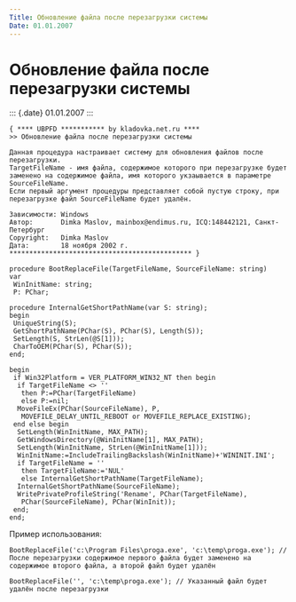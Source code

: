 ```yaml
---
Title: Обновление файла после перезагрузки системы
Date: 01.01.2007
---
```



Обновление файла после перезагрузки системы
===========================================

::: {.date}
01.01.2007
:::

    { **** UBPFD *********** by kladovka.net.ru ****
    >> Обновление файла после перезагрузки системы
     
    Данная процедура настраивает систему для обновления файлов после перезагрузки.
    TargetFileName - имя файла, содержимое которого при перезагрузке будет 
    заменено на содержимое файла, имя которого укзаывается в параметре SourceFileName. 
    Если первый аргумент процедуры представляет собой пустую строку, при 
    перезагрузке файл SourceFileName будет удалён.
     
    Зависимости: Windows
    Автор:       Dimka Maslov, mainbox@endimus.ru, ICQ:148442121, Санкт-Петербург
    Copyright:   Dimka Maslov
    Дата:        18 ноября 2002 г.
    ********************************************** }
     
    procedure BootReplaceFile(TargetFileName, SourceFileName: string)
    var
     WinInitName: string;
     P: PChar;
     
    procedure InternalGetShortPathName(var S: string);
    begin
     UniqueString(S);
     GetShortPathName(PChar(S), PChar(S), Length(S));
     SetLength(S, StrLen(@S[1]));
     CharToOEM(PChar(S), PChar(S));
    end;
     
    begin
     if Win32Platform = VER_PLATFORM_WIN32_NT then begin
      if TargetFileName <> '' 
       then P:=PChar(TargetFileName)
       else P:=nil;
      MoveFileEx(PChar(SourceFileName), P,
       MOVEFILE_DELAY_UNTIL_REBOOT or MOVEFILE_REPLACE_EXISTING);
     end else begin
      SetLength(WinInitName, MAX_PATH);
      GetWindowsDirectory(@WinInitName[1], MAX_PATH);
      SetLength(WinInitName, StrLen(@WinInitName[1]));
      WinInitName:=IncludeTrailingBackslash(WinInitName)+'WININIT.INI';
      if TargetFileName = '' 
       then TargetFileName:='NUL'
       else InternalGetShortPathName(TargetFileName);
      InternalGetShortPathName(SourceFileName);
      WritePrivateProfileString('Rename', PChar(TargetFileName),
       PChar(SourceFileName), PChar(WinInit));
     end;
    end; 

Пример использования:

    BootReplaceFile('c:\Program Files\proga.exe', 'c:\temp\proga.exe'); // После перезагрузки содержимое первого файла будет заменено на содержимое второго файла, а второй файл будет удалён
     
    BootReplaceFile('', 'c:\temp\proga.exe'); // Указанный файл будет удалён после перезагрузки 
